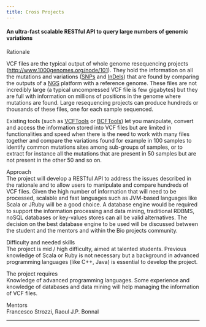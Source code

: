 ```yaml
---
title: Cross Projects
---
```


#### An ultra-fast scalable RESTful API to query large numbers of genomic variations

Rationale  

<!-- -->

  
VCF files are the typical output of whole genome resequencing
projects (http://www.1000genomes.org/node/101). They hold the
information on all the mutations and variations
([SNPs](http://en.wikipedia.org/wiki/Single-nucleotide_polymorphism) and
[InDels](http://en.wikipedia.org/wiki/Indel)) that are found by
comparing the outputs of a
[NGS](http://en.wikipedia.org/wiki/DNA_sequencing#Next-generation_methods)
platform with a reference genome. These files are not incredibly large
(a typical uncompressed VCF file is few gigabytes) but they are full
with information on millions of positions in the genome where mutations
are found. Large resequencing projects can produce hundreds or thousands
of these files, one for each sample sequenced.

Existing tools (such as [VCFTools](http://vcftools.sourceforge.net) or
[BCFTools](http://samtools.sourceforge.net/samtools.shtml#4)) let you
manipulate, convert and access the information stored into VCF files but
are limited in functionalities and speed when there is the need to work
with many files together and compare the variations found for example in
100 samples to identify common mutations sites among sub-groups of
samples, or to extract for instance all the mutations that are present
in 50 samples but are not present in the other 50 and so on.

<!-- -->

Approach  
The project will develop a RESTful API to address the issues described
in the rationale and to allow users to manipulate and compare hundreds
of VCF files. Given the high number of information that will need to be
processed, scalable and fast languages such as JVM-based languages like
Scala or JRuby will be a good choice. A database engine would be
required to support the information processing and data mining,
traditional RDBMS, noSQL databases or key-values stores can all be
valid alternatives. The decision on the best database engine to be used
will be discussed between the student and the mentors and within the Bio
projects community.

<!-- -->

Difficulty and needed skills  
The project is mid / high difficulty, aimed at talented students.
Previous knowledge of Scala or Ruby is not necessary but a background in
advanced programming languages (like C++, Java) is essential to develop
the project.

The project requires  
Knowledge of advanced programming languages. Some experience and
knowledge of databases and data mining will help managing the
information of VCF files.

<!-- -->

Mentors  
Francesco Strozzi, Raoul J.P. Bonnal

------------------------------------------------------------------------
